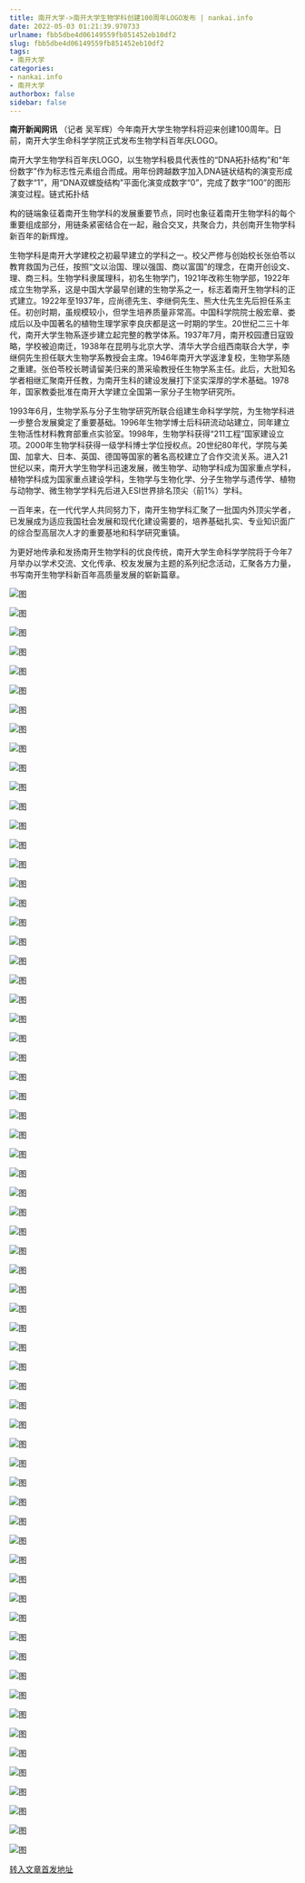 ```yaml
---
title: 南开大学->南开大学生物学科创建100周年LOGO发布 | nankai.info
date: 2022-05-03 01:21:39.970733
urlname: fbb5dbe4d06149559fb851452eb10df2
slug: fbb5dbe4d06149559fb851452eb10df2
tags: 
- 南开大学
categories:
- nankai.info
- 南开大学
authorbox: false
sidebar: false
---
```

**南开新闻网讯** （记者 吴军辉）今年南开大学生物学科将迎来创建100周年。日前，南开大学生命科学学院正式发布生物学科百年庆LOGO。

南开大学生物学科百年庆LOGO，以生物学科极具代表性的“DNA拓扑结构”和“年份数字”作为标志性元素组合而成。用年份跨越数字加入DNA链状结构的演变形成了数字“1”，用“DNA双螺旋结构”平面化演变成数字“0”，完成了数字“100”的图形演变过程。链式拓扑结
<!--more-->
构的链端象征着南开生物学科的发展重要节点，同时也象征着南开生物学科的每个重要组成部分，用链条紧密结合在一起，融合交叉，共聚合力，共创南开生物学科新百年的新辉煌。

生物学科是南开大学建校之初最早建立的学科之一。校父严修与创始校长张伯苓以教育救国为己任，按照“文以治国、理以强国、商以富国”的理念，在南开创设文、理、商三科。生物学科隶属理科，初名生物学门，1921年改称生物学部，1922年成立生物学系，这是中国大学最早创建的生物学系之一，标志着南开生物学科的正式建立。1922年至1937年，应尚德先生、李继侗先生、熊大仕先生先后担任系主任。初创时期，虽规模较小，但学生培养质量非常高。中国科学院院士殷宏章、娄成后以及中国著名的植物生理学家李良庆都是这一时期的学生。20世纪二三十年代，南开大学生物系逐步建立起完整的教学体系。1937年7月，南开校园遭日寇毁略，学校被迫南迁，1938年在昆明与北京大学、清华大学合组西南联合大学，李继侗先生担任联大生物学系教授会主席。1946年南开大学返津复校，生物学系随之重建。张伯苓校长聘请留美归来的萧采瑜教授任生物学系主任。此后，大批知名学者相继汇聚南开任教，为南开生科的建设发展打下坚实深厚的学术基础。1978年，国家教委批准在南开大学建立全国第一家分子生物学研究所。

1993年6月，生物学系与分子生物学研究所联合组建生命科学学院，为生物学科进一步整合发展奠定了重要基础。1996年生物学博士后科研流动站建立，同年建立生物活性材料教育部重点实验室。1998年，生物学科获得“211工程”国家建设立项。2000年生物学科获得一级学科博士学位授权点。20世纪80年代，学院与美国、加拿大、日本、英国、德国等国家的著名高校建立了合作交流关系。进入21世纪以来，南开大学生物学科迅速发展，微生物学、动物学科成为国家重点学科，植物学科成为国家重点建设学科，生物学与生物化学、分子生物学与遗传学、植物与动物学、微生物学学科先后进入ESI世界排名顶尖（前1%）学科。

一百年来，在一代代学人共同努力下，南开生物学科汇聚了一批国内外顶尖学者，已发展成为适应我国社会发展和现代化建设需要的，培养基础扎实、专业知识面广的综合型高层次人才的重要基地和科学研究重镇。

为更好地传承和发扬南开生物学科的优良传统，南开大学生命科学学院将于今年7月举办以学术交流、文化传承、校友发展为主题的系列纪念活动，汇聚各方力量，书写南开生物学科新百年高质量发展的崭新篇章。

![图](http://news.nankai.edu.cn/ywsd/system/2022/04/29/g)

![图](http://news.nankai.edu.cn/ywsd/system/2022/04/29/p)

![图](http://news.nankai.edu.cn/ywsd/system/2022/04/29/j)

![图](http://news.nankai.edu.cn/ywsd/system/2022/04/29/)

![图](http://news.nankai.edu.cn/ywsd/system/2022/04/29/4)

![图](http://news.nankai.edu.cn/ywsd/system/2022/04/29/4)

![图](http://news.nankai.edu.cn/ywsd/system/2022/04/29/e)

![图](http://news.nankai.edu.cn/ywsd/system/2022/04/29/0)

![图](http://news.nankai.edu.cn/ywsd/system/2022/04/29/f)

![图](http://news.nankai.edu.cn/ywsd/system/2022/04/29/5)

![图](http://news.nankai.edu.cn/ywsd/system/2022/04/29/9)

![图](http://news.nankai.edu.cn/ywsd/system/2022/04/29/9)

![图](http://news.nankai.edu.cn/ywsd/system/2022/04/29/_)

![图](http://news.nankai.edu.cn/ywsd/system/2022/04/29/5)

![图](http://news.nankai.edu.cn/ywsd/system/2022/04/29/3)

![图](http://news.nankai.edu.cn/ywsd/system/2022/04/29/6)

![图](http://news.nankai.edu.cn/ywsd/system/2022/04/29/5)

![图](http://news.nankai.edu.cn/ywsd/system/2022/04/29/4)

![图](http://news.nankai.edu.cn/ywsd/system/2022/04/29/0)

![图](http://news.nankai.edu.cn/ywsd/system/2022/04/29/0)

![图](http://news.nankai.edu.cn/ywsd/system/2022/04/29/0)

![图](http://news.nankai.edu.cn/ywsd/system/2022/04/29/3)

![图](http://news.nankai.edu.cn/ywsd/system/2022/04/29/0)

![图](http://news.nankai.edu.cn/ywsd/system/2022/04/29/0)

![图](http://news.nankai.edu.cn/)

![图](http://news.nankai.edu.cn/ywsd/system/2022/04/29/6)

![图](http://news.nankai.edu.cn/ywsd/system/2022/04/29/5)

![图](http://news.nankai.edu.cn/ywsd/system/2022/04/29/4)

![图](http://news.nankai.edu.cn/)

![图](http://news.nankai.edu.cn/ywsd/system/2022/04/29/0)

![图](http://news.nankai.edu.cn/ywsd/system/2022/04/29/0)

![图](http://news.nankai.edu.cn/ywsd/system/2022/04/29/0)

![图](http://news.nankai.edu.cn/)

![图](http://news.nankai.edu.cn/ywsd/system/2022/04/29/3)

![图](http://news.nankai.edu.cn/ywsd/system/2022/04/29/0)

![图](http://news.nankai.edu.cn/ywsd/system/2022/04/29/0)

![图](http://news.nankai.edu.cn/)

![图](http://news.nankai.edu.cn/ywsd/system/2022/04/29/c)

![图](http://news.nankai.edu.cn/ywsd/system/2022/04/29/i)

![图](http://news.nankai.edu.cn/ywsd/system/2022/04/29/p)

![图](http://news.nankai.edu.cn/)

![图](http://news.nankai.edu.cn/ywsd/system/2022/04/29/n)

![图](http://news.nankai.edu.cn/ywsd/system/2022/04/29/c)

![图](http://news.nankai.edu.cn/ywsd/system/2022/04/29/)

![图](http://news.nankai.edu.cn/ywsd/system/2022/04/29/u)

![图](http://news.nankai.edu.cn/ywsd/system/2022/04/29/d)

![图](http://news.nankai.edu.cn/ywsd/system/2022/04/29/e)

![图](http://news.nankai.edu.cn/ywsd/system/2022/04/29/)

![图](http://news.nankai.edu.cn/ywsd/system/2022/04/29/i)

![图](http://news.nankai.edu.cn/ywsd/system/2022/04/29/a)

![图](http://news.nankai.edu.cn/ywsd/system/2022/04/29/k)

![图](http://news.nankai.edu.cn/ywsd/system/2022/04/29/n)

![图](http://news.nankai.edu.cn/ywsd/system/2022/04/29/a)

![图](http://news.nankai.edu.cn/ywsd/system/2022/04/29/n)

![图](http://news.nankai.edu.cn/ywsd/system/2022/04/29/)

![图](http://news.nankai.edu.cn/ywsd/system/2022/04/29/s)

![图](http://news.nankai.edu.cn/ywsd/system/2022/04/29/w)

![图](http://news.nankai.edu.cn/ywsd/system/2022/04/29/e)

![图](http://news.nankai.edu.cn/ywsd/system/2022/04/29/n)

![图](http://news.nankai.edu.cn/)

![图](http://news.nankai.edu.cn/)

![图](http://news.nankai.edu.cn/ywsd/system/2022/04/29/:)

![图](http://news.nankai.edu.cn/ywsd/system/2022/04/29/p)

![图](http://news.nankai.edu.cn/ywsd/system/2022/04/29/t)

![图](http://news.nankai.edu.cn/ywsd/system/2022/04/29/t)

![图](http://news.nankai.edu.cn/ywsd/system/2022/04/29/h)

[转入文章首发地址](http://news.nankai.edu.cn/ywsd/system/2022/04/29/030051122.shtml)